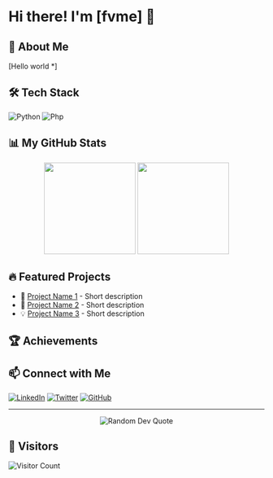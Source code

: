 # Hi there! I'm [fvme] 👋

## 🚀 About Me
[Hello world *]

## 🛠 Tech Stack
![Python](https://img.shields.io/badge/-Python-05122A?style=flat&logo=python)
![Php](https://img.shields.io/badge/-PHP-05122A?style=flat&logo=php)
<!-- Add more technologies you use -->

## 📊 My GitHub Stats
<div align="center">
  <img height="180em" src="https://github-readme-stats.vercel.app/api?username=[YourUsername]&show_icons=true&theme=dark&include_all_commits=true&count_private=true"/>
  <img height="180em" src="https://github-readme-stats.vercel.app/api/top-langs/?username=[YourUsername]&layout=compact&theme=dark"/>
</div>

## 🔥 Featured Projects
- 🌟 [Project Name 1](#) - Short description
- 🚀 [Project Name 2](#) - Short description
- 💡 [Project Name 3](#) - Short description

## 🏆 Achievements
<!-- Add your GitHub achievements, badges, etc. -->

## 📫 Connect with Me
[![LinkedIn](https://img.shields.io/badge/-LinkedIn-05122A?style=flat&logo=linkedin)](https://linkedin.com/in/[YourUsername])
[![Twitter](https://img.shields.io/badge/-Twitter-05122A?style=flat&logo=twitter)](https://twitter.com/[YourUsername])
[![GitHub](https://img.shields.io/badge/-GitHub-05122A?style=flat&logo=github)](https://github.com/[YourUsername])

---

<div align="center">
  <img src="https://quotes-github-readme.vercel.app/api?type=horizontal&theme=dark" alt="Random Dev Quote"/>
</div>

## 👀 Visitors
![Visitor Count](https://profile-counter.glitch.me/[YourUsername]/count.svg)
